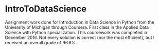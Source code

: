 # IntroToDataScience
Assignment work done for Introduction in Data Science in Python from the University of Michigan through Coursera. First class in the Applied Data Science with Python specialization. This coursework was completed in December 2016. Not every solution is correct (nor the most efficient), but I received an overall grade of 96.8%.
